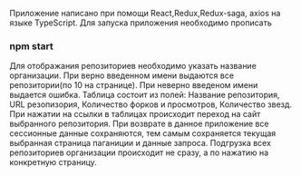 Приложение написано при помощи React,Redux,Redux-saga, axios на языке TypeScript. Для запуска приложения необходимо прописать 
### npm start
Для отображания репозиториев необходимо указать название организации.
При верно введенном имени выдаются все репозитории(по 10 на странице). При неверно введеном имени выдается ошибка.
Таблица состоит из полей: Название репозитория,	URL резопизория,	Количество форков и просмотров,	Количество звезд.
При нажатии на ссылки в таблицах происходит переход на сайт выбранного репозитория. При возврате в данное приложение все сессионные данные сохраняются, тем самым сохраняется текущая выбранная страница паганиции и данные запроса. Подгрузка всех репозиториев организации происходит не сразу, а по нажатию на конкретную страницу.
